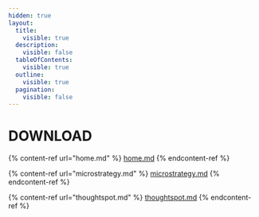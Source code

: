 ```yaml
---
hidden: true
layout:
  title:
    visible: true
  description:
    visible: false
  tableOfContents:
    visible: true
  outline:
    visible: true
  pagination:
    visible: false
---
```


# DOWNLOAD

{% content-ref url="home.md" %}
[home.md](home.md)
{% endcontent-ref %}

{% content-ref url="microstrategy.md" %}
[microstrategy.md](microstrategy.md)
{% endcontent-ref %}

{% content-ref url="thoughtspot.md" %}
[thoughtspot.md](thoughtspot.md)
{% endcontent-ref %}

